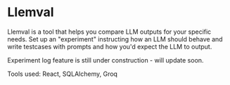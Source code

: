 # Llemval

Llemval is a tool that helps you compare LLM outputs for your specific needs. Set up an "experiment" instructing how an LLM should behave and write testcases with prompts and how you'd expect the LLM to output.

Experiment log feature is still under construction - will update soon.

Tools used: React, SQLAlchemy, Groq
